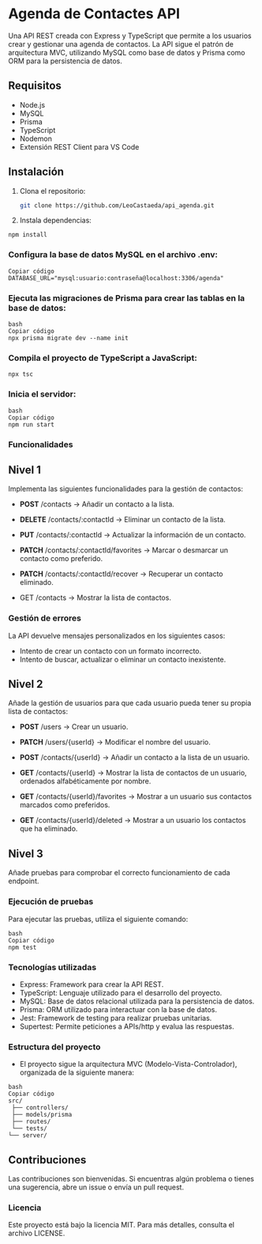 # Agenda de Contactes API

Una API REST creada con Express y TypeScript que permite a los usuarios crear y gestionar una agenda de contactos. La API sigue el patrón de arquitectura MVC, utilizando MySQL como base de datos y Prisma como ORM para la persistencia de datos.

## Requisitos

- Node.js
- MySQL
- Prisma
- TypeScript
- Nodemon
- Extensión REST Client para VS Code

## Instalación

1. Clona el repositorio:
   ```bash
   git clone https://github.com/LeoCastaeda/api_agenda.git

2. Instala dependencias:

```
npm install
```

### Configura la base de datos MySQL en el archivo .env:
```
Copiar código
DATABASE_URL="mysql:usuario:contraseña@localhost:3306/agenda"
```

### Ejecuta las migraciones de Prisma para crear las tablas en la base de datos:
```
bash
Copiar código
npx prisma migrate dev --name init
```
### Compila el proyecto de TypeScript a JavaScript:
```
npx tsc
```

### Inicia el servidor:
```
bash
Copiar código
npm run start
```


### Funcionalidades

## Nivel 1


Implementa las siguientes funcionalidades para la gestión de contactos:

- **POST** /contacts → Añadir un contacto a la lista.

- **DELETE** /contacts/:contactId → Eliminar un contacto de la lista.

- **PUT** /contacts/:contactId → Actualizar la información de un contacto.

- **PATCH** /contacts/:contactId/favorites → Marcar o desmarcar un contacto como preferido.

- **PATCH** /contacts/:contactId/recover → Recuperar un contacto eliminado.

- GET /contacts → Mostrar la lista de contactos.

### Gestión de errores

La API devuelve mensajes personalizados en los siguientes casos:

- Intento de crear un contacto con un formato incorrecto.
- Intento de buscar, actualizar o eliminar un contacto inexistente.

## Nivel 2

Añade la gestión de usuarios para que cada usuario pueda tener su propia lista de contactos:

- **POST** /users → Crear un usuario.

- **PATCH** /users/{userId} → Modificar el nombre del usuario.

- **POST** /contacts/{userId} → Añadir un contacto a la lista de un usuario.

- **GET** /contacts/{userId} → Mostrar la lista de contactos de un usuario, ordenados alfabéticamente por nombre.

- **GET** /contacts/{userId}/favorites → Mostrar a un usuario sus contactos marcados como preferidos.

- **GET** /contacts/{userId}/deleted → Mostrar a un usuario los contactos que ha eliminado.

## Nivel 3
Añade pruebas para comprobar el correcto funcionamiento de cada endpoint.

### Ejecución de pruebas
Para ejecutar las pruebas, utiliza el siguiente comando:
```
bash
Copiar código
npm test
```

### Tecnologías utilizadas
- Express: Framework para crear la API REST.
- TypeScript: Lenguaje utilizado para el desarrollo del proyecto.
- MySQL: Base de datos relacional utilizada para la persistencia de datos.
- Prisma: ORM utilizado para interactuar con la base de datos.
- Jest: Framework de testing para realizar pruebas unitarias.
- Supertest: Permite peticiones a APIs/http y evalua las respuestas.

### Estructura del proyecto
- El proyecto sigue la arquitectura MVC (Modelo-Vista-Controlador), organizada de la siguiente manera:
```
bash
Copiar código
src/
 ├── controllers/    
 ├── models/prisma         
 ├── routes/                    
 └── tests/
└── server/        
```
 
## Contribuciones
Las contribuciones son bienvenidas. Si encuentras algún problema o tienes una sugerencia, abre un issue o envía un pull request.

### Licencia
Este proyecto está bajo la licencia MIT. Para más detalles, consulta el archivo LICENSE.
